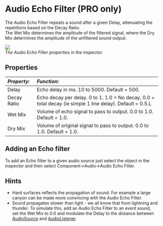 Audio Echo Filter (PRO only)
============================


The <span class=keyword>Audio Echo Filter</span> repeats a sound after a given <span class=component>Delay</span>, attenuating the repetitions based on the <span class=component>Decay Ratio</span>.  
The <span class=component>Wet Mix</span> determines the amplitude of the filtered signal, where the <span class=component>Dry Mix</span> determines the amplitude of the unfiltered sound output.


![](http://docwiki.hq.unity3d.com/uploads/Main/AudioEchoFilter.png)  
_The <span class=keyword>Audio Echo Filter</span> properties in the inspector._


Properties
----------



|**_Property:_** |**_Function:_** |
|:---|:---|
|<span class=component>Delay</span> |Echo delay in ms. 10 to 5000. Default = 500.|
|<span class=component>Decay Ratio</span> |Echo decay per delay. 0 to 1. 1.0 = No decay, 0.0 = total decay (ie simple 1 line delay). Default = 0.5.L|
|<span class=component>Wet Mix</span> |Volume of echo signal to pass to output. 0.0 to 1.0. Default = 1.0.|
|<span class=component>Dry Mix</span> |Volume of original signal to pass to output. 0.0 to 1.0. Default = 1.0.|



Adding an Echo filter
---------------------

To add an Echo filter to a given audio source just select the object in the inspector and then select <span class=component>Component->Audio->Audio Echo Filter</span>.

Hints
-----

* Hard surfaces reflects the propagation of sound. For example a large canyon can be made more convincing with the <span class=keyword>Audio Echo Filter</span>.
* Sound propagates slower than light - we all know that from lightning and thunder. To simulate this, add an <span class=keyword>Audio Echo Filter</span> to an event sound, set the <span class=component>Wet Mix</span> to 0.0 and modulate the <span class=component>Delay</span> to the distance between [AudioSource](class-AudioSource.md) and [AudioListener](class-AudioListener.md).
